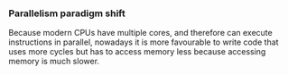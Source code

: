 ### Parallelism paradigm shift
Because modern CPUs have multiple cores, and therefore can execute instructions in parallel, nowadays it is more favourable to write code that uses more cycles but has to access memory less because accessing memory is much slower.

